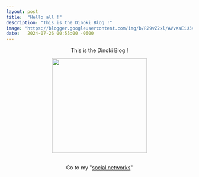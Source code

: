 ```yaml
---
layout: post
title:  "Hello all !"
description: "This is the Dinoki Blog !"
image: "https://blogger.googleusercontent.com/img/b/R29vZ2xl/AVvXsEiU3VYYQ51WJ2HTFUfH3UzLMnk6GG7vqc-rrby6rMtFANO9ZNmnIunjwCj4Up8jloKlYzwx7a0vGYmmK-hGloWENK3rQkLwqFZ4Mtfq7tdsXMrThwTPJWb4tEFDwydtUbzAwp2PQ1OWyoQ8e7enQkbA0lU5sLkQG31OlV8xoxt7GbHaIuKbvDq_74w9Y8bF/s1600/263%20sin%20t%C3%ADtulo_20240709235751.jpg"
date:   2024-07-26 00:55:00 -0600
---
```


<p style="text-align: center;">This is the Dinoki Blog !</p><div class="separator" style="clear: both; text-align: center;"><a imageanchor="1" style="margin-left: 1em; margin-right: 1em;"><img border="0" draggable="false" data-original-height="256" data-original-width="256" height="256" src="https://blogger.googleusercontent.com/img/b/R29vZ2xl/AVvXsEiU3VYYQ51WJ2HTFUfH3UzLMnk6GG7vqc-rrby6rMtFANO9ZNmnIunjwCj4Up8jloKlYzwx7a0vGYmmK-hGloWENK3rQkLwqFZ4Mtfq7tdsXMrThwTPJWb4tEFDwydtUbzAwp2PQ1OWyoQ8e7enQkbA0lU5sLkQG31OlV8xoxt7GbHaIuKbvDq_74w9Y8bF/s1600/263%20sin%20t%C3%ADtulo_20240709235751.jpg" width="256" /></a></div><br /><p style="text-align: center;">Go to my "<a href="http://bio.link/dinoki_0n" target="_blank">social networks</a>"</p>
